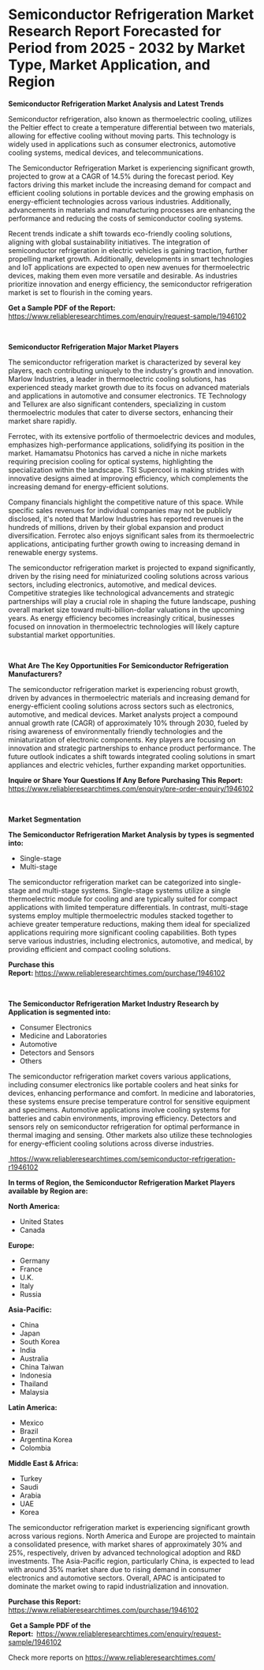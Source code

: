 <p><h1>Semiconductor Refrigeration Market Research Report Forecasted for Period from 2025 -  2032 by Market Type, Market Application, and Region</h1></p><p><strong>Semiconductor Refrigeration Market Analysis and Latest Trends</strong></p>
<p><p>Semiconductor refrigeration, also known as thermoelectric cooling, utilizes the Peltier effect to create a temperature differential between two materials, allowing for effective cooling without moving parts. This technology is widely used in applications such as consumer electronics, automotive cooling systems, medical devices, and telecommunications.</p><p>The Semiconductor Refrigeration Market is experiencing significant growth, projected to grow at a CAGR of 14.5% during the forecast period. Key factors driving this market include the increasing demand for compact and efficient cooling solutions in portable devices and the growing emphasis on energy-efficient technologies across various industries. Additionally, advancements in materials and manufacturing processes are enhancing the performance and reducing the costs of semiconductor cooling systems.</p><p>Recent trends indicate a shift towards eco-friendly cooling solutions, aligning with global sustainability initiatives. The integration of semiconductor refrigeration in electric vehicles is gaining traction, further propelling market growth. Additionally, developments in smart technologies and IoT applications are expected to open new avenues for thermoelectric devices, making them even more versatile and desirable. As industries prioritize innovation and energy efficiency, the semiconductor refrigeration market is set to flourish in the coming years.</p></p>
<p><strong>Get a Sample PDF of the Report:&nbsp;</strong> <a href="https://www.reliableresearchtimes.com/enquiry/request-sample/1946102?utm_campaign=3067&utm_medium=2&utm_source=Github&utm_content=ia&utm_term=06042025&utm_id=semiconductor-refrigeration">https://www.reliableresearchtimes.com/enquiry/request-sample/1946102</a></p>
<p>&nbsp;</p>
<p><strong>Semiconductor Refrigeration Major Market Players</strong></p>
<p><p>The semiconductor refrigeration market is characterized by several key players, each contributing uniquely to the industry's growth and innovation. Marlow Industries, a leader in thermoelectric cooling solutions, has experienced steady market growth due to its focus on advanced materials and applications in automotive and consumer electronics. TE Technology and Tellurex are also significant contenders, specializing in custom thermoelectric modules that cater to diverse sectors, enhancing their market share rapidly.</p><p>Ferrotec, with its extensive portfolio of thermoelectric devices and modules, emphasizes high-performance applications, solidifying its position in the market. Hamamatsu Photonics has carved a niche in niche markets requiring precision cooling for optical systems, highlighting the specialization within the landscape. TSI Supercool is making strides with innovative designs aimed at improving efficiency, which complements the increasing demand for energy-efficient solutions.</p><p>Company financials highlight the competitive nature of this space. While specific sales revenues for individual companies may not be publicly disclosed, it's noted that Marlow Industries has reported revenues in the hundreds of millions, driven by their global expansion and product diversification. Ferrotec also enjoys significant sales from its thermoelectric applications, anticipating further growth owing to increasing demand in renewable energy systems.</p><p>The semiconductor refrigeration market is projected to expand significantly, driven by the rising need for miniaturized cooling solutions across various sectors, including electronics, automotive, and medical devices. Competitive strategies like technological advancements and strategic partnerships will play a crucial role in shaping the future landscape, pushing overall market size toward multi-billion-dollar valuations in the upcoming years. As energy efficiency becomes increasingly critical, businesses focused on innovation in thermoelectric technologies will likely capture substantial market opportunities.</p></p>
<p>&nbsp;</p>
<p><strong>What Are The Key Opportunities For Semiconductor Refrigeration Manufacturers?</strong></p>
<p><p>The semiconductor refrigeration market is experiencing robust growth, driven by advances in thermoelectric materials and increasing demand for energy-efficient cooling solutions across sectors such as electronics, automotive, and medical devices. Market analysts project a compound annual growth rate (CAGR) of approximately 10% through 2030, fueled by rising awareness of environmentally friendly technologies and the miniaturization of electronic components. Key players are focusing on innovation and strategic partnerships to enhance product performance. The future outlook indicates a shift towards integrated cooling solutions in smart appliances and electric vehicles, further expanding market opportunities.</p></p>
<p><strong>Inquire or Share Your Questions If Any Before Purchasing This Report:</strong> <a href="https://www.reliableresearchtimes.com/enquiry/pre-order-enquiry/1946102?utm_campaign=3067&utm_medium=2&utm_source=Github&utm_content=ia&utm_term=06042025&utm_id=semiconductor-refrigeration">https://www.reliableresearchtimes.com/enquiry/pre-order-enquiry/1946102</a></p>
<p>&nbsp;</p>
<p><strong>Market Segmentation</strong></p>
<p><strong>The Semiconductor Refrigeration Market Analysis by types is segmented into:</strong></p>
<p><ul><li>Single-stage</li><li>Multi-stage</li></ul></p>
<p><p>The semiconductor refrigeration market can be categorized into single-stage and multi-stage systems. Single-stage systems utilize a single thermoelectric module for cooling and are typically suited for compact applications with limited temperature differentials. In contrast, multi-stage systems employ multiple thermoelectric modules stacked together to achieve greater temperature reductions, making them ideal for specialized applications requiring more significant cooling capabilities. Both types serve various industries, including electronics, automotive, and medical, by providing efficient and compact cooling solutions.</p></p>
<p><strong>Purchase this Report:&nbsp;</strong><a href="https://www.reliableresearchtimes.com/purchase/1946102?utm_campaign=3067&utm_medium=2&utm_source=Github&utm_content=ia&utm_term=06042025&utm_id=semiconductor-refrigeration">https://www.reliableresearchtimes.com/purchase/1946102</a></p>
<p>&nbsp;</p>
<p><strong>The Semiconductor Refrigeration Market Industry Research by Application is segmented into:</strong></p>
<p><ul><li>Consumer Electronics</li><li>Medicine and Laboratories</li><li>Automotive</li><li>Detectors and Sensors</li><li>Others</li></ul></p>
<p><p>The semiconductor refrigeration market covers various applications, including consumer electronics like portable coolers and heat sinks for devices, enhancing performance and comfort. In medicine and laboratories, these systems ensure precise temperature control for sensitive equipment and specimens. Automotive applications involve cooling systems for batteries and cabin environments, improving efficiency. Detectors and sensors rely on semiconductor refrigeration for optimal performance in thermal imaging and sensing. Other markets also utilize these technologies for energy-efficient cooling solutions across diverse industries.</p></p>
<p><a href="https://www.reliableresearchtimes.com/semiconductor-refrigeration-r1946102?utm_campaign=3067&utm_medium=2&utm_source=Github&utm_content=ia&utm_term=06042025&utm_id=semiconductor-refrigeration">&nbsp;https://www.reliableresearchtimes.com/semiconductor-refrigeration-r1946102</a></p>
<p><strong>In terms of Region, the Semiconductor Refrigeration Market Players available by Region are:</strong></p>
<p>
    <p> <strong> North America: </strong>
        <ul>
            <li>United States</li>
            <li>Canada</li>
        </ul>
        </p> 
    <p> <strong> Europe: </strong>
        <ul>
            <li>Germany</li>
            <li>France</li>
            <li>U.K.</li>
            <li>Italy</li>
            <li>Russia</li>
        </ul>
        </p> 
    <p> <strong> Asia-Pacific: </strong>
        <ul>
            <li>China</li>
            <li>Japan</li>
            <li>South Korea</li>
            <li>India</li>
            <li>Australia</li>
            <li>China Taiwan</li>
            <li>Indonesia</li>
            <li>Thailand</li>
            <li>Malaysia</li>
        </ul>
        </p> 
    <p> <strong> Latin America: </strong>
        <ul>
            <li>Mexico</li>
            <li>Brazil</li>
            <li>Argentina Korea</li>
            <li>Colombia</li>
        </ul>
        </p> 
    <p> <strong> Middle East & Africa: </strong>
        <ul>
            <li>Turkey</li>
            <li>Saudi</li>
            <li>Arabia</li>
            <li>UAE</li>
            <li>Korea</li>
        </ul>
    </p>
    </p>
<p><p>The semiconductor refrigeration market is experiencing significant growth across various regions. North America and Europe are projected to maintain a consolidated presence, with market shares of approximately 30% and 25%, respectively, driven by advanced technological adoption and R&D investments. The Asia-Pacific region, particularly China, is expected to lead with around 35% market share due to rising demand in consumer electronics and automotive sectors. Overall, APAC is anticipated to dominate the market owing to rapid industrialization and innovation.</p></p>
<p><strong>Purchase this Report: </strong><a href="https://www.reliableresearchtimes.com/purchase/1946102?utm_campaign=3067&utm_medium=2&utm_source=Github&utm_content=ia&utm_term=06042025&utm_id=semiconductor-refrigeration">https://www.reliableresearchtimes.com/purchase/1946102</a></p>
<p>&nbsp;<strong>Get a Sample PDF of the Report:&nbsp;&nbsp;</strong><a href="https://www.reliableresearchtimes.com/enquiry/request-sample/1946102?utm_campaign=3067&utm_medium=2&utm_source=Github&utm_content=ia&utm_term=06042025&utm_id=semiconductor-refrigeration">https://www.reliableresearchtimes.com/enquiry/request-sample/1946102</a></p>
<p><strong></strong></p>
<p>Check more reports on <a href="https://www.reliableresearchtimes.com/?utm_campaign=3067&utm_medium=2&utm_source=Github&utm_content=ia&utm_term=06042025&utm_id=semiconductor-refrigeration">https://www.reliableresearchtimes.com/</a></p>
